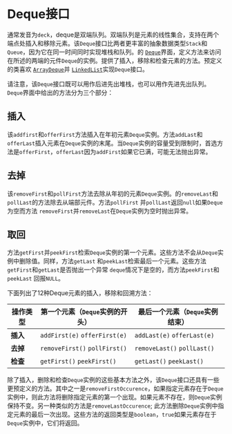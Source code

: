 # Deque接口

通常发音为`deck`，deque是双端队列。双端队列是元素的线性集合，支持在两个端点处插入和移除元素。该`Deque`接口比两者更丰富的抽象数据类型`Stack`和`Queue`，因为它在同一时间同时实现堆栈和队列。的 [`Deque`](https://docs.oracle.com/javase/8/docs/api/java/util/Deque.html)界面，定义方法来访问在所述的两端的元件`Deque`的实例。提供了插入，移除和检查元素的方法。预定义的类喜欢 [`ArrayDeque`](https://docs.oracle.com/javase/8/docs/api/java/util/ArrayDeque.html)并 [`LinkedList`](https://docs.oracle.com/javase/8/docs/api/java/util/LinkedList.html)实现`Deque`接口。

请注意，该`Deque`接口既可以用作后进先出堆栈，也可以用作先进先出队列。`Deque`界面中给出的方法分为三个部分：

## 插入

该`addfirst`和`offerFirst`方法插入在年初元素`Deque`实例。方法`addLast`和`offerLast`插入元素在`Deque`实例的末尾。当`Deque`实例的容量受到限制时，首选方法是`offerFirst`，`offerLast`因为`addFirst`如果它已满，可能无法抛出异常。

## 去掉

该`removeFirst`和`pollFirst`方法去除从年初的元素`Deque`实例。的`removeLast`和`pollLast`的方法除去从端部元件。方法`pollFirst` 并`pollLast`返回`null`如果`Deque`为空而方法 `removeFirst`并`removeLast`在`Deque`实例为空时抛出异常。

## 取回

方法`getFirst`并`peekFirst`检索`Deque`实例的第一个元素。这些方法不会从`Deque`实例中删除值。同样，方法`getLast` 和`peekLast`检索最后一个元素。这些方法`getFirst`和`getLast`是否抛出一个异常 `deque`情况下是空的，而方法`peekFirst`和`peekLast` 回报`NULL`。

下面列出了12种Deque元素的插入，移除和回溯方法：

| 操作类型 | 第一个元素（`Deque`实例的开头） | 最后一个元素（`Deque`实例结束） |
| -------- | ------------------------------- | ------------------------------- |
| **插入** | `addFirst(e)` `offerFirst(e)`   | `addLast(e)` `offerLast(e)`     |
| **去掉** | `removeFirst()` `pollFirst()`   | `removeLast()` `pollLast()`     |
| **检查** | `getFirst()` `peekFirst()`      | `getLast()` `peekLast()`        |

除了插入，删除和检查`Deque`实例的这些基本方法之外，该`Deque`接口还具有一些更预定义的方法。其中之一是`removeFirstOccurence`，如果指定元素存在于`Deque`实例中，则此方法将删除指定元素的第一个出现。如果元素不存在，则`Deque`实例保持不变。另一种类似的方法是`removeLastOccurence`; 此方法删除`Deque`实例中指定元素的最后一次出现。这些方法的返回类型是`boolean`，`true`如果元素存在于`Deque`实例中，它们将返回。